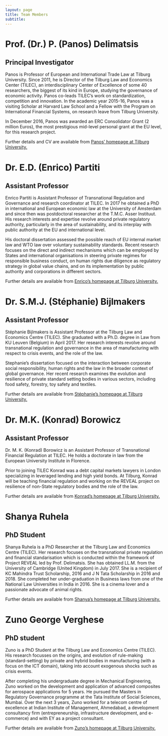 ```yaml
---
layout: page
title: Team Members
subtitle:
---
```


# Prof. (Dr.) P. (Panos) Delimatsis
## Principal Investigator

Panos is Professor of European and International Trade Law at Tilburg University. Since 2011, he is Director of the Tilburg Law and Economics Center (TILEC), an interdisciplinary Center of Excellence of some 40 researchers, the biggest of its kind in Europe, studying the governance of economic activity. Panos co-leads TILEC’s work on standardization, competition and innovation. In the academic year 2015-16, Panos was a visiting Scholar at Harvard Law School and a Fellow with the Program on International Financial Systems, on research leave from Tilburg University.

In December 2016, Panos was awarded an ERC Consolidator Grant (2 million Euros), the most prestigious mid-level personal grant at the EU level, for this research project.

Further details and CV are available from [Panos’ homepage at Tilburg University.](https://research.tilburguniversity.edu/en/persons/panagiotis-delimatsis)

# Dr. E.D. (Enrico) Partiti
## Assistant Professor

Enrico Partiti is Assistant Professor of Transnational Regulation and Governance and research coordinator at TILEC. In 2017 he obtained a PhD in international and European economic law at the University of Amsterdam and since then was postdoctoral researcher at the T.M.C. Asser Instituut. His research interests and expertise revolve around private regulatory authority, particularly in the area of sustainability, and its interplay with public authority at the EU and international level.

His doctoral dissertation assessed the possible reach of EU internal market law and WTO law over voluntary sustainability standards. Recent research focuses on the direct and indirect mechanisms which can be employed by States and international organisations in steering private regimes for responsible business conduct, on human rights due diligence as regulatory strategy in global value chains, and on its implementation by public authority and corporations in different sectors.

Further details are available from [Enrico’s homepage at Tilburg University.](https://research.tilburguniversity.edu/en/persons/enrico-partiti)

# Dr. S.M.J. (Stéphanie) Bijlmakers
## Assistant Professor

Stéphanie Bijlmakers is Assistant Professor at the Tilburg Law and Economics Centre (TILEC). She graduated with a Ph.D. degree in Law from KU Leuven (Belgium) in April 2017. Her research interests revolve around transnational regulation and governance in the area of manufacturing with respect to crisis events, and the role of the law.

Stephanie’s dissertation focused on the interaction between corporate social responsibility, human rights and the law in the broader context of global governance. Her recent research examines the evolution and resilience of private standard setting bodies in various sectors, including food safety, forestry, toy safety and textiles.

Further details are available from [Stéphanie’s homepage at Tilburg University.](https://research.tilburguniversity.edu/en/persons/stephanie-bijlmakers)

# Dr. M.K. (Konrad) Borowicz
## Assistant Professor

Dr. M. K. (Konrad) Borowicz is an Assistant Professor of Transnational Financial Regulation at TILEC. He holds a doctorate in law from the European University Institute in Florence.

Prior to joining TILEC Konrad was a debt capital markets lawyers in London specializing in leveraged lending and high yield bonds. At Tilburg, Konrad will be teaching financial regulation and working on the REVEAL project on resilience of non-State regulatory bodies and the role of the law.

Further details are available from [Konrad’s homepage at Tilburg University.](https://research.tilburguniversity.edu/en/persons/maciej-borowicz)

# Shanya Ruhela
## PhD Student

Shanya Ruhela is a PhD Researcher at the Tilburg Law and Economics Centre (TILEC). Her research focuses on the transnational private regulation and financial standarisation which is conducted within the framework of Project REVEAL led by Prof. Delimatsis. She has obtained LL.M. from the University of Cambridge (United Kingdom) in July 2017. She is a recipient of KC Mahindra Trust Scholarship, 2016 and J N Tata Scholarship in 2016 and 2018. She completed her under-graduation in Business laws from one of the National Law Universities in India in 2016. She is a cinema lover and a passionate advocate of animal rights.

Further details are available from [Shanya’s homepage at Tilburg University.](https://research.tilburguniversity.edu/en/persons/shanya-ruhela)

# Zuno George Verghese
## PhD student

Zuno is a PhD Student at the Tilburg Law and Economics Centre (TILEC). His research focusses on the origins, and evolution of rule-making (standard-setting) by private and hybrid bodies in manufacturing (with a focus on the ICT domain), taking into account exogenous shocks such as crisis events.

After completing his undergraduate degree in Mechanical Engineering, Zuno worked on the development and application of advanced composites for aerospace applications for 5 years. He pursued the Masters in Regulatory Governance programme at the Tata Institute of Social Sciences, Mumbai. Over the next 3 years, Zuno worked for a telecom centre of excellence at Indian Institute of Management, Ahmedabad, a development consultancy firm (entrepreneurship, infrastructure development, and e-commerce) and with EY as a project consultant.

Further details are available from [Zuno’s homepage at Tilburg University.](https://research.tilburguniversity.edu/en/persons/zuno-verghese)
